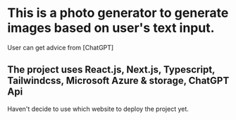# This is a photo generator to generate images based on user's text input. 
User can get advice from [ChatGPT]
## The project uses React.js, Next.js, Typescript, Tailwindcss, Microsoft Azure & storage, ChatGPT Api

Haven't decide to use which website to deploy the project yet.
